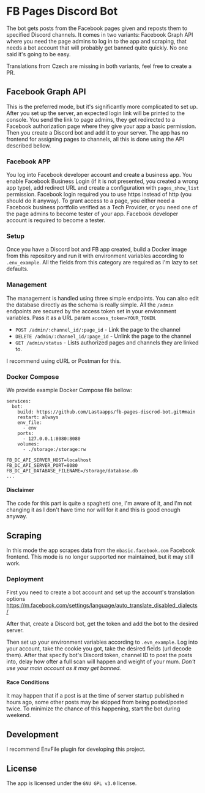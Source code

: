 # FB Pages Discord Bot

The bot gets posts from the Facebook pages given and reposts them to
specified Discord channels. It comes in two variants:
Facebook Graph API where you need the page admins to log in to the app
and scraping, that needs a bot account that will probably get banned quite quickly.
No one said it's going to be easy.

Translations from Czech are missing in both variants, feel free to create a PR.

## Facebook Graph API

This is the preferred mode, but it's significantly more complicated to set up.
After you set up the server, an expected login link will be printed to the console.
You send the link to page admins, they get redirected to a Facebook authorization
page where they give your app a basic permission.
Then you create a Discord bot and add it to your server.
The app has no frontend for assigning pages to channels,
all this is done using the API described bellow.

### Facebook APP

You log into Facebook developer account and create a business app.
You enable Facebook Business Login (if it is not presented, you created a wrong app type),
add redirect URL and create a configuration with `pages_show_list` permission.
Facebook login required you to use https instead of http (you should do it anyway).
To grant access to a page, you either need a Facebook business portfolio verified as a Tech Provider,
or you need one of the page admins to become tester of your app. Facebook developer account
is required to become a tester.

### Setup

Once you have a Discord bot and FB app created, build a Docker image
from this repository and run it with environment variables according
to `.env_example`. All the fields from this category are required as I'm lazy to set defaults.

### Management

The management is handled using three simple endpoints.
You can also edit the database directly as the schema is really simple.
All the `/admin` endpoints are secured by the access token set in your environment variables.
Pass it as a URL param `access_token=YOUR_TOKEN`.

- `POST /admin/:channel_id/:page_id` - Link the page to the channel
- `DELETE /admin/:channel_id/:page_id` - Unlink the page to the channel
- `GET /admin/status` - Lists authorized pages and channels they are linked to.

I recommend using cURL or Postman for this.

### Docker Compose

We provide example Docker Compose file bellow:

```docker-compose
services:
  bot:
    build: https://github.com/Lastaapps/fb-pages-discrod-bot.git#main
    restart: always
    env_file:
      - env
    ports:
      - 127.0.0.1:8080:8080
    volumes:
      - ./storage:/storage:rw
```

```env
FB_DC_API_SERVER_HOST=localhost
FB_DC_API_SERVER_PORT=8080
FB_DC_API_DATABASE_FILENAME=/storage/database.db
...
```

#### Disclaimer

The code for this part is quite a spaghetti one, I'm aware of it, and I'm not
changing it as I don't have time nor will for it and this is good enough anyway.

## Scraping

In this mode the app scrapes data from the `mbasic.facebook.com` Facebook frontend.
This mode is no longer supported nor maintained, but it may still work.

### Deployment

First you need to create a bot account and
set up the account's translation options
https://m.facebook.com/settings/language/auto_translate_disabled_dialects/

After that, create a Discord bot, get the token and add the bot to the desired server.

Then set up your environment variables according to `.evn_example`.
Log into your account, take the cookie you got, take the desired fields (url decode them).
After that specify bot's Discord token, channel ID to post the posts into,
delay how ofter a full scan will happen and weight of your mum.
*Don't use your main account as it may get banned.*

#### Race Conditions

It may happen that if a post is at the time of server startup
published n hours ago,
some other posts may be skipped from being posted/posted twice.
To minimize the chance of this happening, start the bot during weekend.

## Development

I recommend EnvFile plugin for developing this project.

## License

The app is licensed under the `GNU GPL v3.0` license.
